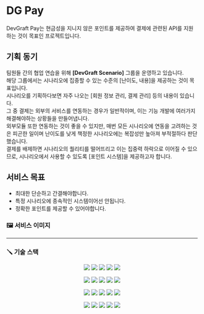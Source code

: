 # DG Pay

DevGraft Pay는 현금성을 지니지 않은 포인트를 제공하여 결제에 관련된 API를 지원하는 것이 목표인 프로젝트입니다.

## 기획 동기
팀원들 간의 협업 연습을 위해 **[DevGraft Scenario]** 그룹을 운영하고 있습니다.  
해당 그룹에서는 시나리오에 집중할 수 있는 수준의 [난이도, 내용]을 제공하는 것이 목표입니다.  
시나리오를 기획하다보면 자주 나오는 [회원 정보 관리, 결제 관리] 등의 내용이 있습니다.  
그 중 결제는 외부의 서비스를 연동하는 경우가 일반적이며, 이는 기능 개발에 여러가지 해결해야하는 상황들을 만들어냅니다.  
외부모듈 또한 연동하는 것이 좋을 수 있지만, 매번 모든 시나리오에 연동을 고려하는 것은 피곤한 일이며 난이도를 낮게 책정한 시나리오에는 복잡성만 높아져 부적절하다 판단했습니다.  
결제를 배제하면 시나리오의 퀄리티를 떨어뜨리고 이는 집중력 하락으로 이어질 수 있으므로, 시나리오에서 사용할 수 있도록 [포인트 시스템]을 제공하고자 합니다.  

## 서비스 목표
- 최대한 단순하고 간결해야합니다.
- 특정 시나리오에 종속적인 시스템이어선 안됩니다.
- 정확한 포인트를 제공할 수 있어야합니다.

### :framed_picture: 서비스 이미지

--- 
### :screwdriver: 기술 스택
<p align="center">
<img src="https://img.shields.io/badge/TypeScript-569A31?style=for-the-badge&logo=JavaScript&logoColor=white">
<img src="https://img.shields.io/badge/TypeScript-3178C6?style=for-the-badge&logo=TypeScript&logoColor=white">
<img src="https://img.shields.io/badge/JAVA-007396?style=for-the-badge&logo=java&logoColor=white">
<img src="https://img.shields.io/badge/Kotlin-2496ED?style=for-the-badge&logo=kotlin&logoColor=orange">
<img src="https://img.shields.io/badge/ReactNative-2496ED?style=for-the-badge&logo=react&logoColor=white">
</p>
<p align="center">
<img src="https://img.shields.io/badge/IOS-white?style=for-the-badge&logo=apple&logoColor=black">
<img src="https://img.shields.io/badge/Android-green?style=for-the-badge&logo=android&logoColor=white">
<img src="https://img.shields.io/badge/react-61DAFB?style=for-the-badge&logo=react&logoColor=black">
<img src="https://img.shields.io/badge/Testing Library-E33332?style=for-the-badge&logo=testingLibrary&logoColor=white">
<img src="https://img.shields.io/badge/React Router-CA4245?style=for-the-badge&logo=reactRouter&logoColor=white">
</p>
<p align="center">
<img src="https://img.shields.io/badge/Spring Boot-6DB33F?style=for-the-badge&logo=Spring Boot&logoColor=white">
<img src="https://img.shields.io/badge/JUnit5-25A162?style=for-the-badge&logo=JUnit5&logoColor=white">
<img src="https://img.shields.io/badge/mariaDB-003545?style=for-the-badge&logo=mariaDB&logoColor=white">
<img src="https://img.shields.io/badge/Hibernate-59666C?style=for-the-badge&logo=Hibernate&logoColor=white"> 
<img src="https://img.shields.io/badge/Amazon AWS-232F3E?style=for-the-badge&logo=Amazon AWS&logoColor=white">
</p>
<p align="center">
<img src="https://img.shields.io/badge/Amazon S3-569A31?style=for-the-badge&logo=Amazon S3&logoColor=white">
<img src="https://img.shields.io/badge/NGINX-009639?style=for-the-badge&logo=NGINX&logoColor=white">  
<img src="https://img.shields.io/badge/Jenkins-D24939?style=for-the-badge&logo=Jenkins&logoColor=white"> 
<img src="https://img.shields.io/badge/SonarQube-4E9BCD?style=for-the-badge&logo=SonarQube&logoColor=white"> 
<img src="https://img.shields.io/badge/Docker-2496ED?style=for-the-badge&logo=Docker&logoColor=white"> 
</p>

### 
